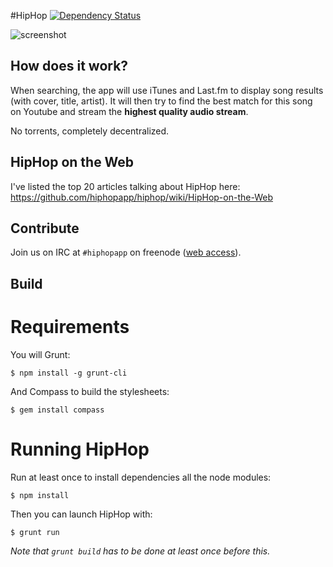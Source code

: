 #HipHop [![Dependency Status](https://david-dm.org/hiphopapp/hiphop.svg?theme=shields.io)](https://david-dm.org/hiphopapp/hiphop)

![screenshot](http://gethiphop.net/images/github_screenshot.png)

## How does it work?

When searching, the app will use iTunes and Last.fm to display song results (with cover, title, artist). It will then try to find the best match for this song on Youtube and stream the **highest quality audio stream**.

No torrents, completely decentralized.

## HipHop on the Web

I've listed the top 20 articles talking about HipHop here:
https://github.com/hiphopapp/hiphop/wiki/HipHop-on-the-Web

## Contribute

Join us on IRC at `#hiphopapp` on freenode ([web access](http://webchat.freenode.net/?channels=hiphopapp)).

## Build

# Requirements
    
You will Grunt:

    $ npm install -g grunt-cli

And Compass to build the stylesheets:

	$ gem install compass

# Running HipHop

Run at least once to install dependencies all the node modules:

    $ npm install

Then you can launch HipHop with:

    $ grunt run

_Note that `grunt build` has to be done at least once before this._
